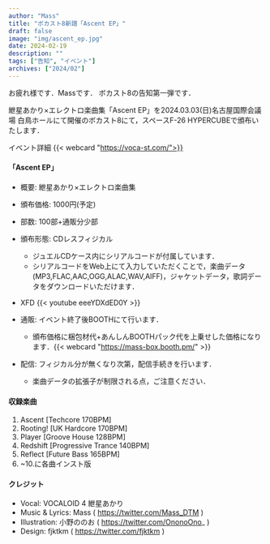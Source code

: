 ```yaml
---
author: "Mass"
title: "ボカスト8新譜「Ascent EP」"
draft: false
image: "img/ascent_ep.jpg"
date: 2024-02-19
description: ""
tags: ["告知", "イベント"]
archives: ["2024/02"]
---
```


お疲れ様です．Massです．
ボカスト8の告知第一弾です．

紲星あかり×エレクトロ楽曲集「Ascent EP」を2024.03.03(日)名古屋国際会議場 白鳥ホールにて開催のボカスト8にて，スペースF-26 HYPERCUBEで頒布いたします．

イベント詳細
{{< webcard "https://voca-st.com/">}}


#### 「Ascent EP」
- 概要: 紲星あかり×エレクトロ楽曲集
- 頒布価格: 1000円(予定)
- 部数: 100部+通販分少部
- 頒布形態: CDレスフィジカル
    - ジュエルCDケース内にシリアルコードが付属しています．
    - シリアルコードをWeb上にて入力していただくことで，楽曲データ(MP3,FLAC,AAC,OGG,ALAC,WAV,AIFF)，ジャケットデータ，歌詞データをダウンロードいただけます．


- XFD {{< youtube eeeYDXdED0Y >}}

- 通販: イベント終了後BOOTHにて行います．
    - 頒布価格に梱包材代+あんしんBOOTHパック代を上乗せした価格になります．{{< webcard "https://mass-box.booth.pm/" >}}

- 配信: フィジカル分が無くなり次第，配信手続きを行います．
    - 楽曲データの拡張子が制限される点，ご注意ください．   

#### 収録楽曲
1. Ascent [Techcore 170BPM]
2. Rooting!  [UK Hardcore 170BPM]
3. Player  [Groove House 128BPM]
4. Redshift  [Progressive Trance 140BPM]
5. Reflect  [Future Bass 165BPM]
6. ~10.に各曲インスト版

#### クレジット
- Vocal: VOCALOID 4 紲星あかり
- Music & Lyrics: Mass ( https://twitter.com/Mass_DTM )
- Illustration: 小野ののお ( https://twitter.com/OnonoOno_ )
- Design: fjktkm ( https://twitter.com/fjktkm )
